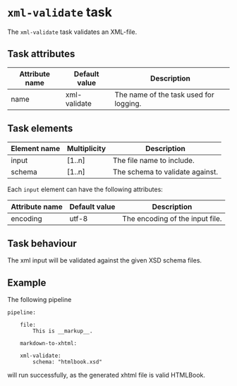# `xml-validate` task

The `xml-validate` task validates an XML-file.

## Task attributes

| Attribute name       | Default value    | Description                             |
| -------------------- | ---------------- | --------------------------------------- |
| name                 | xml-validate     | The name of the task used for logging.  |

## Task elements

| Element name | Multiplicity | Description                            |
| ------------ | ------------ | -------------------------------------- |
| input        | [1..n]       | The file name to include.              |
| schema       | [1..n]       | The schema to validate against.        |

Each `input` element can have the following attributes:

| Attribute name | Default value | Description                     |
| -------------- | ------------- | ------------------------------- |
| encoding       | utf-8         | The encoding of the input file. |

## Task behaviour

The xml input will be validated against the given XSD schema files.

## Example

The following pipeline

``` klartext
pipeline:

    file:
        This is __markup__.

    markdown-to-xhtml:

    xml-validate:
        schema: "htmlbook.xsd"
```

will run successfully, as the generated xhtml file is valid HTMLBook.
